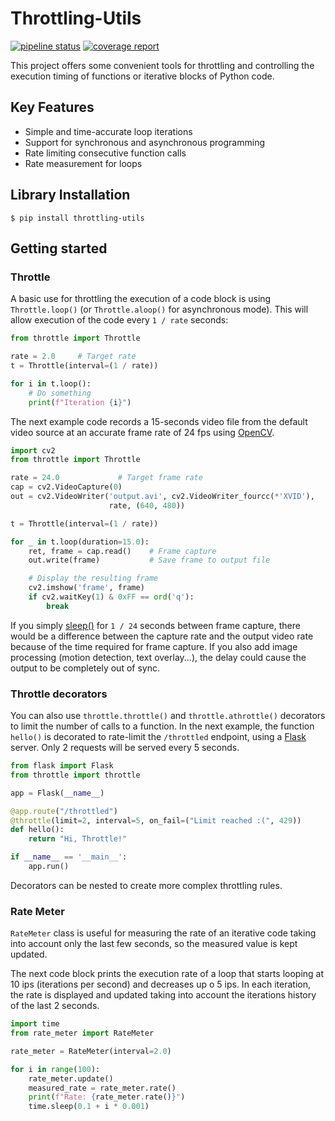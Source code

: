 Throttling-Utils
================

[![pipeline status](https://gitlab.com/flusflas/throttling-utils/badges/develop/pipeline.svg)](https://gitlab.com/flusflas/throttling-utils/commits/develop)
[![coverage report](https://gitlab.com/flusflas/throttling-utils/badges/develop/coverage.svg)](https://gitlab.com/flusflas/throttling-utils/commits/develop)

This project offers some convenient tools for throttling and controlling
the execution timing of functions or iterative blocks of Python code.

Key Features
------------

 - Simple and time-accurate loop iterations
 - Support for synchronous and asynchronous programming
 - Rate limiting consecutive function calls
 - Rate measurement for loops

Library Installation
--------------------

``` console
$ pip install throttling-utils
```

Getting started
---------------

### Throttle

A basic use for throttling the execution of a code block is using
`Throttle.loop()` (or `Throttle.aloop()` for asynchronous mode).
This will allow execution of the code every `1 / rate` seconds:

``` python
from throttle import Throttle

rate = 2.0     # Target rate
t = Throttle(interval=(1 / rate))

for i in t.loop():
    # Do something
    print(f"Iteration {i}")
```

The next example code records a 15-seconds video file from the default
video source at an accurate frame rate of 24 fps using
[OpenCV](https://opencv-python-tutroals.readthedocs.io/en/latest/).

``` python
import cv2
from throttle import Throttle

rate = 24.0             # Target frame rate
cap = cv2.VideoCapture(0)
out = cv2.VideoWriter('output.avi', cv2.VideoWriter_fourcc(*'XVID'),
                      rate, (640, 480))

t = Throttle(interval=(1 / rate))

for _ in t.loop(duration=15.0):
    ret, frame = cap.read()    # Frame capture
    out.write(frame)           # Save frame to output file

    # Display the resulting frame
    cv2.imshow('frame', frame)
    if cv2.waitKey(1) & 0xFF == ord('q'):
        break
```

If you simply [sleep()](https://docs.python.org/3/library/time.html?highlight=time%20sleep#time.sleep)
for `1 / 24` seconds between frame capture, there would be a difference
between the capture rate and the output video rate because of the time
required for frame capture. If you also add image processing (motion
detection, text overlay...), the delay could cause the output to be
completely out of sync.

### Throttle decorators

You can also use `throttle.throttle()` and `throttle.athrottle()` decorators
to limit the number of calls to a function. In the next example, the
function `hello()` is decorated to rate-limit the `/throttled` endpoint,
using a [Flask](https://palletsprojects.com/p/flask/) server. Only 2
requests will be served every 5 seconds.

``` python
from flask import Flask
from throttle import throttle

app = Flask(__name__)

@app.route("/throttled")
@throttle(limit=2, interval=5, on_fail=("Limit reached :(", 429))
def hello():
    return "Hi, Throttle!"

if __name__ == '__main__':
    app.run()
```

Decorators can be nested to create more complex throttling rules.

### Rate Meter

`RateMeter` class is useful for measuring the rate of an iterative code
taking into account only the last few seconds, so the measured value is
kept updated.

The next code block prints the execution rate of a loop that starts
looping at 10 ips (iterations per second) and decreases up o 5 ips. In
each iteration, the rate is displayed and updated taking into account
the iterations history of the last 2 seconds.

``` python
import time
from rate_meter import RateMeter

rate_meter = RateMeter(interval=2.0)

for i in range(100):
    rate_meter.update()
    measured_rate = rate_meter.rate()
    print(f"Rate: {rate_meter.rate()}")
    time.sleep(0.1 + i * 0.001)
```
